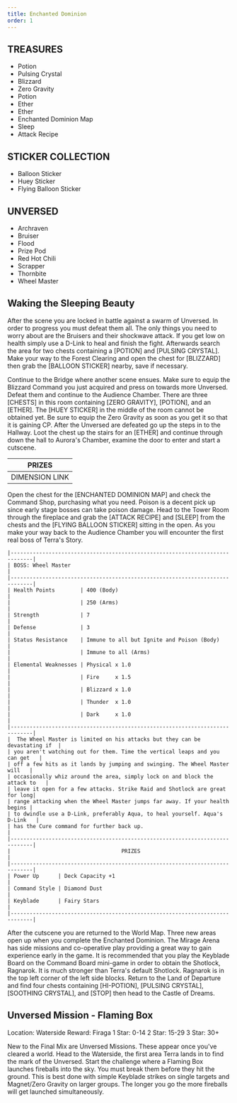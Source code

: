 ```yaml
---
title: Enchanted Dominion
order: 1
---
```



##         TREASURES ##

*  Potion
*  Pulsing Crystal
*  Blizzard
*  Zero Gravity
*  Potion
*  Ether
*  Ether
*  Enchanted Dominion Map
*  Sleep
*  Attack Recipe

##         STICKER COLLECTION ##

*  Balloon Sticker
*  Huey Sticker
*  Flying Balloon Sticker

##         UNVERSED ##

* Archraven
* Bruiser
* Flood
* Prize Pod
* Red Hot Chili
* Scrapper
* Thornbite
* Wheel Master

## Waking the Sleeping Beauty ##

After the scene you are locked in battle against a swarm of Unversed. In order
to progress you must defeat them all. The only things you need to worry about
are the Bruisers and their shockwave attack. If you get low on health simply use
a D-Link to heal and finish the fight. Afterwards search the area for two chests
containing a [POTION] and [PULSING CRYSTAL]. Make your way to the Forest
Clearing and open the chest for [BLIZZARD] then grab the [BALLOON STICKER]
nearby, save if necessary.

Continue to the Bridge where another scene ensues. Make sure to equip the
Blizzard Command you just acquired and press on towards more Unversed. Defeat
them and continue to the Audience Chamber. There are three [CHESTS] in this room
containing [ZERO GRAVITY], [POTION], and an [ETHER]. The [HUEY STICKER] in the
middle of the room cannot be obtained yet. Be sure to equip the Zero Gravity as
soon as you get it so that it is gaining CP. After the Unversed are defeated go
up the steps in to the Hallway. Loot the chest up the stairs for an [ETHER] and
continue through down the hall to Aurora's Chamber, examine the door to enter
and start a cutscene.


|                     PRIZES                    |
|-----------------------------------------------|
| DIMENSION LINK | Maleficent                   |


Open the chest for the [ENCHANTED DOMINION MAP] and check the Command Shop,
purchasing what you need. Poison is a decent pick up since early stage bosses
can take poison damage. Head to the Tower Room through the fireplace and grab
the [ATTACK RECIPE] and [SLEEP] from the chests and the [FLYING BALLOON
STICKER] sitting in the open. As you make your way back to the Audience Chamber
you will encounter the first real boss of Terra's Story.
```
|-----------------------------------------------------------------------------|
| BOSS: Wheel Master                                                          |
|-----------------------------------------------------------------------------|
| Health Points        | 400 (Body)                                           |
|                      | 250 (Arms)                                           |
| Strength             | 7                                                    |
| Defense              | 3                                                    |
| Status Resistance    | Immune to all but Ignite and Poison (Body)           |
|                      | Immune to all (Arms)                                 |
| Elemental Weaknesses | Physical x 1.0                                       |
|                      | Fire     x 1.5                                       |
|                      | Blizzard x 1.0                                       |
|                      | Thunder  x 1.0                                       |
|                      | Dark     x 1.0                                       |
|-----------------------------------------------------------------------------|
|  The Wheel Master is limited on his attacks but they can be devastating if  |
| you aren't watching out for them. Time the vertical leaps and you can get   |
| off a few hits as it lands by jumping and swinging. The Wheel Master will   |
| occasionally whiz around the area, simply lock on and block the attack to   |
| leave it open for a few attacks. Strike Raid and Shotlock are great for long|
| range attacking when the Wheel Master jumps far away. If your health begins |
| to dwindle use a D-Link, preferably Aqua, to heal yourself. Aqua's D-Link   |
| has the Cure command for further back up.                                   |
|-----------------------------------------------------------------------------|
|                                   PRIZES                                    |
|-----------------------------------------------------------------------------|
| Power Up      | Deck Capacity +1                                            |
| Command Style | Diamond Dust                                                |
| Keyblade      | Fairy Stars                                                 |
|-----------------------------------------------------------------------------|
```
After the cutscene you are returned to the World Map. Three new areas open up
when you complete the Enchanted Dominion. The Mirage Arena has side missions and
co-operative play providing a great way to gain experience early in the game. It
is recommended that you play the Keyblade Board on the Command Board mini-game
in order to obtain the Shotlock, Ragnarok. It is much stronger than Terra's
default Shotlock. Ragnarok is in the top left corner of the left side blocks.
Return to the Land of Departure and find four chests containing [HI-POTION],
[PULSING CRYSTAL], [SOOTHING CRYSTAL], and [STOP] then head to the Castle of
Dreams.

## Unversed Mission - Flaming Box ##

Location: Waterside
Reward: Firaga
1 Star: 0-14
2 Star: 15-29
3 Star: 30+

New to the Final Mix are Unversed Missions. These appear once you've cleared
a world. Head to the Waterside, the first area Terra lands in to find the mark
of the Unversed. Start the challenge where a Flaming Box launches fireballs into
the sky. You must break them before they hit the ground. This is best done with
simple Keyblade strikes on single targets and Magnet/Zero Gravity on larger
groups. The longer you go the more fireballs will get launched simultaneously.



